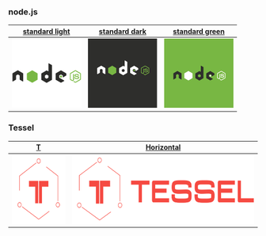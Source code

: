 ### node.js

| [standard light](http://nodejs.org/) | [standard dark](http://nodejs.org/) | [standard green](http://nodejs.org/)
|:---:|:---:|:---:|
| <a href="nodejs.org"><img width=140 src="node.js/light/256x256.png" alt="node.js standard light"></a> | <a href="nodejs.org"><img width=140 src="node.js/dark/256x256.png" alt="node.js standard dark"></a> | <a href="nodejs.org"><img width=140 src="node.js/green/256x256.png" alt="node.js standard green"></a> |

### Tessel

| [T](https://tessel.io/) | [Horizontal](https://tessel.io/)
|:---:|:---:
| <a href="https://tessel.io/"><img height=140 src="tessel/t/square/256x256.png" alt="Tessel T"></a> | <a href="https://tessel.io"><img height=140 src="tessel/horizontal/without-padding/849x256.png" alt="Tessel horizontal logo"></a>

